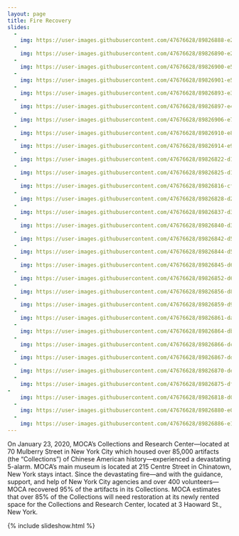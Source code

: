 ```yaml
---
layout: page
title: Fire Recovery
slides:
  -
    img: https://user-images.githubusercontent.com/47676628/89826888-e2499480-db24-11ea-91de-3aa93abbd636.jpg 
  -
    img: https://user-images.githubusercontent.com/47676628/89826890-e2e22b00-db24-11ea-8c75-5b8bf4a4fc65.jpg  
  -
    img: https://user-images.githubusercontent.com/47676628/89826900-e5448500-db24-11ea-93da-0bcc19759fdf.jpg 
  -
    img: https://user-images.githubusercontent.com/47676628/89826901-e5dd1b80-db24-11ea-8867-1f0cee302e65.jpg 
  -
    img: https://user-images.githubusercontent.com/47676628/89826893-e37ac180-db24-11ea-8673-590ed37b1094.jpg 
  -
    img: https://user-images.githubusercontent.com/47676628/89826897-e4135800-db24-11ea-91d0-9b5e7ec2546b.jpg
  -
    img: https://user-images.githubusercontent.com/47676628/89826906-e7a6df00-db24-11ea-8dc7-33c5ba93609c.JPG
  -
    img: https://user-images.githubusercontent.com/47676628/89826910-e83f7580-db24-11ea-8ddb-ca7e4ce21efe.jpg
  -
    img: https://user-images.githubusercontent.com/47676628/89826914-e970a280-db24-11ea-8041-2943dbd7edf1.jpg
  -
    img: https://user-images.githubusercontent.com/47676628/89826822-d1008800-db24-11ea-88e9-3dcfdbd3af69.jpg
  - 
    img: https://user-images.githubusercontent.com/47676628/89826825-d1991e80-db24-11ea-93e2-1e5851757f2c.jpg
  -
    img: https://user-images.githubusercontent.com/47676628/89826816-cf36c480-db24-11ea-929a-b28ccd2443cc.jpg
  -
    img: https://user-images.githubusercontent.com/47676628/89826828-d2ca4b80-db24-11ea-9fab-7d138d2d5256.jpg
  -
    img: https://user-images.githubusercontent.com/47676628/89826837-d362e200-db24-11ea-888c-33211bf8b2dd.jpg 
  -
    img: https://user-images.githubusercontent.com/47676628/89826840-d3fb7880-db24-11ea-94d1-e4d8d62f5bbf.jpg  
  -
    img: https://user-images.githubusercontent.com/47676628/89826842-d52ca580-db24-11ea-9f5d-cdb9c223fc90.jpg
  -
    img: https://user-images.githubusercontent.com/47676628/89826844-d5c53c00-db24-11ea-869b-3a1c7668f83c.jpg 
  -
    img: https://user-images.githubusercontent.com/47676628/89826845-d65dd280-db24-11ea-8809-8e8ed205d98b.jpg  
  -
    img: https://user-images.githubusercontent.com/47676628/89826852-d6f66900-db24-11ea-99dc-0afe95d6858f.jpg
  -
    img: https://user-images.githubusercontent.com/47676628/89826856-d8c02c80-db24-11ea-8fd2-72977e883a8f.jpg
  -
    img: https://user-images.githubusercontent.com/47676628/89826859-d9f15980-db24-11ea-818e-06e27688fc29.jpg
  - 
    img: https://user-images.githubusercontent.com/47676628/89826861-da89f000-db24-11ea-994c-2c356010b04f.jpg
  -
    img: https://user-images.githubusercontent.com/47676628/89826864-dbbb1d00-db24-11ea-9e74-fbb3d0c312e2.jpg
  -
    img: https://user-images.githubusercontent.com/47676628/89826866-dc53b380-db24-11ea-9cbb-e10bc806adad.jpg 
  -
    img: https://user-images.githubusercontent.com/47676628/89826867-dd84e080-db24-11ea-9607-7c9c726d418b.jpg 
  -
    img: https://user-images.githubusercontent.com/47676628/89826870-de1d7700-db24-11ea-896a-e917f77920c7.jpg  
  -
    img: https://user-images.githubusercontent.com/47676628/89826875-df4ea400-db24-11ea-9294-55c292d82fba.jpg
-
    img: https://user-images.githubusercontent.com/47676628/89826818-d067f180-db24-11ea-8c48-b3cb2f55e43e.jpg    
  -
    img: https://user-images.githubusercontent.com/47676628/89826880-e07fd100-db24-11ea-89b5-73274c408514.jpg  
  -
    img: https://user-images.githubusercontent.com/47676628/89826886-e1186780-db24-11ea-8535-b9f278b7351b.jpg
---
```


On January 23, 2020, MOCA’s Collections and Research Center—located at 70 Mulberry Street in New York City which housed over 85,000 artifacts (the “Collections”) of Chinese American history—experienced a devastating 5-alarm. MOCA’s main museum is located at 215 Centre Street in Chinatown, New York stays intact. Since the devastating fire—and with the guidance, support, and help of New York City agencies and over 400 volunteers—MOCA recovered 95% of the artifacts in its Collections. MOCA estimates that over 85% of the Collections will need restoration at its newly rented space for the Collections and Research Center, located at 3 Haoward St., New York.

{% include slideshow.html %}
